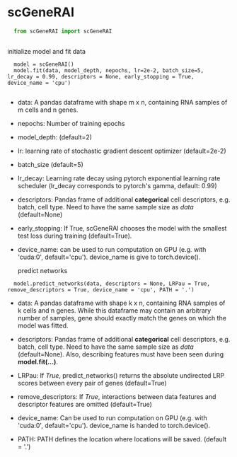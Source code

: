 # scGeneRAI
  
```python
  from scGeneRAI import scGeneRAI
  
```
  initialize model and fit data
```
  model = scGeneRAI()
  model.fit(data, model_depth, nepochs, lr=2e-2, batch_size=5, lr_decay = 0.99, descriptors = None, early_stopping = True, device_name = 'cpu')
  
```
- data: A pandas dataframe with shape m x n, containing RNA samples of m cells and n genes.
- nepochs: Number of training epochs
- model_depth: (default=2)
- lr: learning rate of stochastic gradient descent optimizer (default=2e-2)
- batch_size (default=5)
- lr_decay: Learning rate decay using pytorch exponential learning rate scheduler (lr_decay corresponds to pytorch's gamma, default: 0.99)
- descriptors: Pandas frame of additional **categorical** cell descriptors, e.g. batch, cell type. Need to have the same sample size as *data*  (default=None)
- early_stopping: If True, scGeneRAI chooses the model with the smallest test loss during training (default=True).
- device_name: can be used to run computation on GPU (e.g. with 'cuda:0', default='cpu'). device_name is give to torch.device().
  
  
  predict networks 
```
  model.predict_networks(data, descriptors = None, LRPau = True, remove_descriptors = True, device_name = 'cpu', PATH = '.')
```
  
- data: A pandas dataframe with shape k x n, containing RNA samples of k cells and n genes. While this dataframe may contain an arbitrary number of samples, gene should exactly match the genes on which the model was fitted.
  
- descriptors: Pandas frame of additional **categorical** cell descriptors, e.g. batch, cell type. Need to have the same sample size as *data*  (default=None). Also, describing features must have been seen during **model.fit(...)**.
  
- LRPau: If *True*, predict_networks() returns the absolute undirected LRP scores between every pair of genes (default=True)
- remove_descriptors: If *True*, interactions between data features and descriptor features are omitted (default=True)
- device_name: Can be used to run computation on GPU (e.g. with 'cuda:0', default='cpu'). device_name is handed to torch.device().
- PATH: PATH defines the location where locations will be saved. (default = '.')
  

